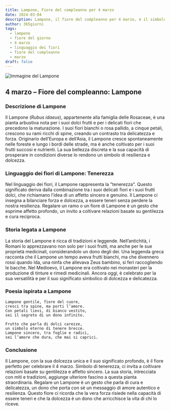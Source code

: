 ```yaml
---
title: Lampone, Fiore del compleanno per 4 marzo
date: 2024-03-04
description: Lampone, il fiore del compleanno per 4 marzo, è il simbolo di Tenerezza. Scopri il suo significato unico, le storie affascinanti e la poesia che celebra la sua bellezza.
author: 365giorni
tags:
  - lampone
  - fiore del giorno
  - 4 marzo
  - linguaggio dei fiori
  - fiore del compleanno
  - marzo
draft: false
---
```


![Immagine del Lampone](https://cdn.pixabay.com/photo/2014/06/13/10/16/raspberry-368159_960_720.jpg)


## 4 marzo – Fiore del compleanno: Lampone

### Descrizione di Lampone

Il Lampone (_Rubus idaeus_), appartenente alla famiglia delle Rosaceae, è una pianta arbustiva nota per i suoi dolci frutti e per i delicati fiori che precedono la maturazione. I suoi fiori bianchi o rosa pallido, a cinque petali, crescono su rami ricchi di spine, creando un contrasto tra delicatezza e forza. Originario dell’Europa e dell’Asia, il Lampone cresce spontaneamente nelle foreste e lungo i bordi delle strade, ma è anche coltivato per i suoi frutti succosi e nutrienti. La sua bellezza discreta e la sua capacità di prosperare in condizioni diverse lo rendono un simbolo di resilienza e dolcezza.

### Linguaggio dei fiori di Lampone: Tenerezza

Nel linguaggio dei fiori, il Lampone rappresenta la "tenerezza". Questo significato deriva dalla combinazione tra i suoi delicati fiori e i suoi frutti dolci, che richiamano l’idea di un affetto sincero e genuino. Il Lampone ci insegna a bilanciare forza e dolcezza, a essere teneri senza perdere la nostra resilienza. Regalare un ramo o un fiore di Lampone è un gesto che esprime affetto profondo, un invito a coltivare relazioni basate su gentilezza e cura reciproca.

### Storia legata a Lampone

La storia del Lampone è ricca di tradizioni e leggende. Nell’antichità, i Romani lo apprezzavano non solo per i suoi frutti, ma anche per le sue proprietà medicinali, considerandolo un dono degli dei. Una leggenda greca racconta che il Lampone un tempo aveva frutti bianchi, ma che divennero rossi quando Ida, una ninfa che allevava Zeus bambino, si ferì raccogliendo le bacche. Nel Medioevo, il Lampone era coltivato nei monasteri per la produzione di tinture e rimedi medicinali. Ancora oggi, è celebrato per la sua versatilità e per il suo significato simbolico di dolcezza e delicatezza.

### Poesia ispirata a Lampone

```
Lampone gentile, fiore del cuore,  
cresci tra spine, ma porti l’amore.  
Con petali lievi, di bianco vestito,  
sei il segreto di un dono infinito.  

Frutto che parla di dolci carezze,  
un simbolo eterno di tenere brecce.  
Lampone sincero, tra foglie e radici,  
sei l’amore che dura, che mai si caprici.  
```

### Conclusione

Il Lampone, con la sua dolcezza unica e il suo significato profondo, è il fiore perfetto per celebrare il 4 marzo. Simbolo di tenerezza, ci invita a coltivare relazioni basate su gentilezza e affetto sincero. La sua storia, intrecciata con miti e tradizioni, aggiunge ulteriore fascino a questa pianta straordinaria. Regalare un Lampone è un gesto che parla di cura e delicatezza, un dono che porta con sé un messaggio di amore autentico e resilienza. Questo fiore ci ricorda che la vera forza risiede nella capacità di essere teneri e che la dolcezza è un dono che arricchisce la vita di chi lo riceve.